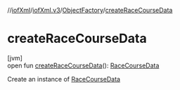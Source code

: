 //[iofXml](../../../index.md)/[iofXml.v3](../index.md)/[ObjectFactory](index.md)/[createRaceCourseData](create-race-course-data.md)

# createRaceCourseData

[jvm]\
open fun [createRaceCourseData](create-race-course-data.md)(): [RaceCourseData](../-race-course-data/index.md)

Create an instance of [RaceCourseData](../-race-course-data/index.md)
